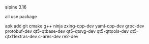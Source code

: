 alpine 3.16

all use package

apk add git cmake g++ ninja zxing-cpp-dev yaml-cpp-dev grpc-dev protobuf-dev qt5-qtbase-dev qt5-qtsvg-dev qt5-qttools-dev qt5-qtx11extras-dev c-ares-dev re2-dev
